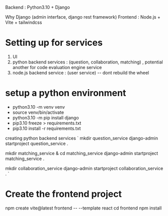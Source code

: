 
Backend : Python3.10 + Django

Why Django (admin interface, django rest framework)
Frontend : Node.js + Vite + tailwindcss


# Setting up for services
1. UI
2. python backend services : (question, collaboration, matching) , potential another for code evaluation engine service
3. node.js backend service : (user service) -- dont rebuild the wheel


# setup a python environment
- python3.10 -m venv venv
- source venv/bin/activate
- python3.10 -m pip install django
- pip3.10 freeze > requirements.txt
- pip3.10 install -r requirements.txt

creating python backend services
`
mkdir question_service
django-admin startproject question_service .

mkdir matching_service & cd matching_service
django-admin startproject matching_service .

mkdir collaboration_service
django-admin startproject collaboration_service .
`


# Create the frontend project
npm create vite@latest frontend -- --template react
cd frontend
npm install